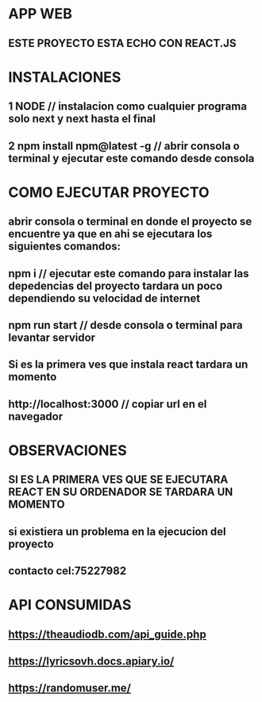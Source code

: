 # APP WEB
## ESTE PROYECTO ESTA ECHO CON REACT.JS

# INSTALACIONES
## 1 NODE // instalacion como cualquier programa solo next y next hasta el final
## 2 npm install npm@latest -g // abrir consola o terminal  y ejecutar este comando desde consola

# COMO EJECUTAR PROYECTO
## abrir consola o terminal en donde el proyecto se encuentre ya que en ahi se ejecutara los siguientes comandos:
## npm i  //  ejecutar este comando para instalar las depedencias del proyecto tardara un poco dependiendo su velocidad de internet
## npm run start  // desde consola o terminal  para levantar servidor
## Si es la primera ves que instala react tardara un momento
## http://localhost:3000  // copiar url en el navegador

# OBSERVACIONES
## SI ES LA PRIMERA VES QUE SE EJECUTARA REACT EN SU ORDENADOR SE TARDARA UN MOMENTO
## si existiera un problema en la ejecucion del proyecto 
## contacto cel:75227982

# API CONSUMIDAS
## https://theaudiodb.com/api_guide.php
## https://lyricsovh.docs.apiary.io/
## https://randomuser.me/


